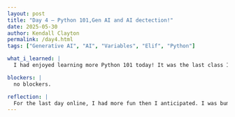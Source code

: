 ```yaml
---
layout: post
title: "Day 4 – Python 101,Gen AI and AI dectection!"
date: 2025-05-30
author: Kendall Clayton
permalink: /day4.html
tags: ["Generative AI", "AI", "Variables", "Elif", "Python"]

what_i_learned: |
  I had enjoyed learning more Python 101 today! It was the last class I had with Clyde and today we had made a student grade calculator as a project! I had also learned about using Python tutor for code and got better with utilizing conditionals and naming different variables. There was also a workshop based on Generative AI which taught me about the history of computers and more.

blockers: |
  no blockers.

reflection: |
  For the last day online, I had more fun then I anticipated. I was bummed to be in class with Clyde for the last time since he is a good teacher but I am thankful that I learned a lot. I was also able to see what funny AI generated videos that my fellow peers see which was funny to look up during my break. Then, we learned more about Gen AI which is useful as most of us will be ultizing AI for our projects. Lastly, we had worked on AI detection in photos which was really fun! I had enjoyed trying to figure out which photo was AI with my classmates! 
---
```

